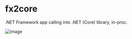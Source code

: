 # fx2core
.NET Framework app calling into .NET (Core) library, in-proc.

![image](https://user-images.githubusercontent.com/53872123/97768020-5b52f980-1b20-11eb-9479-2f8f1593aee3.png)
